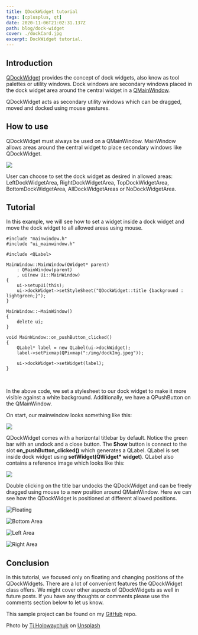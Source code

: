 ```yaml
---
title: QDockWidget tutorial
tags: [cplusplus, qt]
date: 2020-11-06T21:02:31.137Z
path: blog/dock-widget
cover: ./dockCard.jpg
excerpt: DockWidget tutorial.
---
```


## Introduction

[QDockWidget](https://doc.qt.io/qt-5/qdockwidget.html) provides the concept of dock widgets, also know as tool palettes or utility windows. Dock windows are secondary windows placed in the dock widget area around the central widget in a [QMainWindow](https://doc.qt.io/qt-5/qmainwindow.html).

QDockWidget acts as secondary utility windows which can be dragged, moved and docked using mouse gestures.

## How to use

QDockWidget must always be used on a QMainWindow. MainWindow allows areas around the central widget to place secondary windows like QDockWidget.

![](mainwindow-docks.png)

User can choose to set the dock widget as desired in allowed areas: LeftDockWidgetArea, RightDockWidgetArea, TopDockWidgetArea, BottomDockWidgetArea, AllDockWidgetAreas or NoDockWidgetArea.

## Tutorial

In this example, we will see how to set a widget inside a dock widget and move the dock widget to all allowed areas using mouse.

```JS
#include "mainwindow.h"
#include "ui_mainwindow.h"

#include <QLabel>

MainWindow::MainWindow(QWidget* parent)
    : QMainWindow(parent)
    , ui(new Ui::MainWindow)
{
    ui->setupUi(this);
    ui->dockWidget->setStyleSheet("QDockWidget::title {background : lightgreen;}");
}

MainWindow::~MainWindow()
{
    delete ui;
}

void MainWindow::on_pushButton_clicked()
{
    QLabel* label = new QLabel(ui->dockWidget);
    label->setPixmap(QPixmap(":/img/dockImg.jpeg"));

    ui->dockWidget->setWidget(label);
}
```

<br />

In the above code, we set a stylesheet to our dock widget to make it more visible against a white background. Additionally, we have a QPushButton on the QMainWindow.

On start, our mainwindow looks something like this:

![](mainwindow.png)

QDockWidget comes with a horizontal titlebar by default. Notice the green bar with an undock and a close button. The **Show** button is connect to the slot **on_pushButton_clicked()** which generates a QLabel. QLabel is set inside dock widget using **setWidget(QWidget\* widget)**. QLabel also contains a reference image which looks like this:

![](topArea.png)

Double clicking on the title bar undocks the QDockWidget and can be freely dragged using mouse to a new position around QMainWindow. Here we can see how the QDockWidget is positioned at different allowed positions.

![Floating](floatingArea.png)

![Bottom Area](bottomArea.png)

![Left Area](leftArea.png)

![Right Area](rightArea.png)

## Conclusion

In this tutorial, we focused only on floating and changing positions of the QDockWidgets. There are a lot of convenient features the QDockWidget class offers. We might cover other aspects of QDockWidgets as well in future posts. If you have any thoughts or comments please use the comments section below to let us know.

This sample project can be found on my [GitHub](https://github.com/SurKM9/DockWidget) repo.

<span>Photo by <a href="https://unsplash.com/@tjholowaychuk?utm_source=unsplash&amp;utm_medium=referral&amp;utm_content=creditCopyText">Tj Holowaychuk</a> on <a href="https://unsplash.com/s/photos/dock?utm_source=unsplash&amp;utm_medium=referral&amp;utm_content=creditCopyText">Unsplash</a></span>
